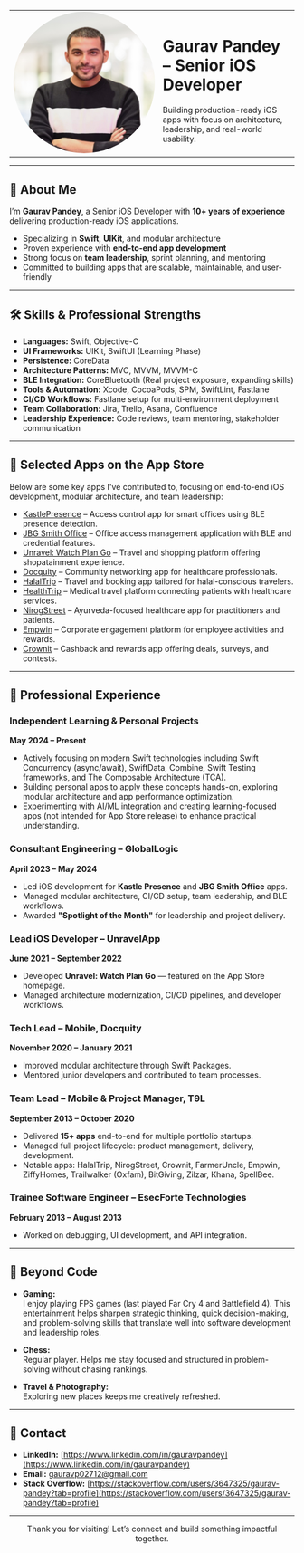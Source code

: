 <table>
  <tr>
    <td width="250">
      <img src="assets/images/ProfilePic.jpg" alt="Gaurav Pandey" width="250" style="border-radius: 50%">
    </td>
    <td>
      <h1>Gaurav Pandey – Senior iOS Developer</h1>
      <p>Building production-ready iOS apps with focus on architecture, leadership, and real-world usability.</p>
    </td>
  </tr>
</table>

---

## 👋 About Me

I’m **Gaurav Pandey**, a Senior iOS Developer with **10+ years of experience** delivering production-ready iOS applications.

- Specializing in **Swift**, **UIKit**, and modular architecture  
- Proven experience with **end-to-end app development**  
- Strong focus on **team leadership**, sprint planning, and mentoring  
- Committed to building apps that are scalable, maintainable, and user-friendly

---

## 🛠️ Skills & Professional Strengths  

- **Languages:** Swift, Objective-C  
- **UI Frameworks:** UIKit, SwiftUI (Learning Phase)  
- **Persistence:** CoreData  
- **Architecture Patterns:** MVC, MVVM, MVVM-C  
- **BLE Integration:** CoreBluetooth (Real project exposure, expanding skills)  
- **Tools & Automation:** Xcode, CocoaPods, SPM, SwiftLint, Fastlane  
- **CI/CD Workflows:** Fastlane setup for multi-environment deployment  
- **Team Collaboration:** Jira, Trello, Asana, Confluence  
- **Leadership Experience:** Code reviews, team mentoring, stakeholder communication  

---

## 📲 Selected Apps on the App Store  

Below are some key apps I've contributed to, focusing on end-to-end iOS development, modular architecture, and team leadership:

- [KastlePresence](https://apps.apple.com/in/app/kastlepresence/id1061078659) – Access control app for smart offices using BLE presence detection.  
- [JBG Smith Office](https://apps.apple.com/in/app/jbg-smith-office/id6450704305) – Office access management application with BLE and credential features.  
- [Unravel: Watch Plan Go](https://apps.apple.com/us/app/unravel-watch-plan-go/id1558162869) – Travel and shopping platform offering shopatainment experience.  
- [Docquity](https://apps.apple.com/in/app/docquity/id1048947290) – Community networking app for healthcare professionals.  
- [HalalTrip](https://itunes.apple.com/app/id680194589) – Travel and booking app tailored for halal-conscious travelers.  
- [HealthTrip](https://apps.apple.com/in/app/health-trip/id1488887969) – Medical travel platform connecting patients with healthcare services.  
- [NirogStreet](https://itunes.apple.com/us/app/nirogstreet/id1352321621?ls=1&mt=8) – Ayurveda-focused healthcare app for practitioners and patients.  
- [Empwin](https://apps.apple.com/in/app/empwin/id1212850196) – Corporate engagement platform for employee activities and rewards.  
- [Crownit](https://apps.apple.com/us/app/crown-it/id956797857) – Cashback and rewards app offering deals, surveys, and contests.  

---

## 💼 Professional Experience  

### Independent Learning & Personal Projects  
**May 2024 – Present**  
- Actively focusing on modern Swift technologies including Swift Concurrency (async/await), SwiftData, Combine, Swift Testing frameworks, and The Composable Architecture (TCA).  
- Building personal apps to apply these concepts hands-on, exploring modular architecture and app performance optimization.  
- Experimenting with AI/ML integration and creating learning-focused apps (not intended for App Store release) to enhance practical understanding.

### Consultant Engineering – GlobalLogic  
**April 2023 – May 2024**  
- Led iOS development for **Kastle Presence** and **JBG Smith Office** apps.  
- Managed modular architecture, CI/CD setup, team leadership, and BLE workflows.  
- Awarded **"Spotlight of the Month"** for leadership and project delivery.

### Lead iOS Developer – UnravelApp  
**June 2021 – September 2022**  
- Developed **Unravel: Watch Plan Go** — featured on the App Store homepage.  
- Managed architecture modernization, CI/CD pipelines, and developer workflows.

### Tech Lead – Mobile, Docquity  
**November 2020 – January 2021**  
- Improved modular architecture through Swift Packages.  
- Mentored junior developers and contributed to team processes.

### Team Lead – Mobile & Project Manager, T9L  
**September 2013 – October 2020**  
- Delivered **15+ apps** end-to-end for multiple portfolio startups.  
- Managed full project lifecycle: product management, delivery, development.  
- Notable apps: HalalTrip, NirogStreet, Crownit, FarmerUncle, Empwin, ZiffyHomes, Trailwalker (Oxfam), BitGiving, Zilzar, Khana, SpellBee.

### Trainee Software Engineer – EsecForte Technologies  
**February 2013 – August 2013**  
- Worked on debugging, UI development, and API integration.

---

## 🌟 Beyond Code  

- **Gaming:**  
  I enjoy playing FPS games (last played Far Cry 4 and Battlefield 4). This entertainment helps sharpen strategic thinking, quick decision-making, and problem-solving skills that translate well into software development and leadership roles.

- **Chess:**  
  Regular player. Helps me stay focused and structured in problem-solving without chasing rankings.

- **Travel & Photography:**  
  Exploring new places keeps me creatively refreshed.

---

## 📢 Contact  

- **LinkedIn:** [https://www.linkedin.com/in/gauravpandey](https://www.linkedin.com/in/gauravpandey)  
- **Email:** [gauravp02712@gmail.com](mailto:gauravp02712@gmail.com)  
- **Stack Overflow:** [https://stackoverflow.com/users/3647325/gaurav-pandey?tab=profile](https://stackoverflow.com/users/3647325/gaurav-pandey?tab=profile)

---

<p align="center">Thank you for visiting! Let’s connect and build something impactful together.</p>
